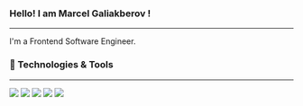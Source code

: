 <!-- Greeting -->

### Hello! I am Marcel Galiakberov !
---


<!-- About -->
I'm a Frontend Software Engineer. 

### 🔧 Technologies & Tools

  ---

![](https://img.shields.io/badge/Editor-Visual_Studio_Code-informational?style=flat&logo=visual-studio-code&logoColor=white&labelColor=9c9c9c&color=adbac7)
![](https://img.shields.io/badge/Code-HTML5-informational?style=flat&logo=html5&logoColor=white&labelColor=9c9c9c&color=adbac7)
![](https://img.shields.io/badge/Code-Sass-informational?style=flat&logo=sass&logoColor=white&labelColor=9c9c9c&color=adbac7)
![](https://img.shields.io/badge/Code-JavaScript-informational?style=flat&logo=javascript&logoColor=white&labelColor=9c9c9c&color=adbac7)
![](https://img.shields.io/badge/Code-React-informational?style=flat&logo=react&logoColor=white&labelColor=9c9c9c&color=adbac7)

